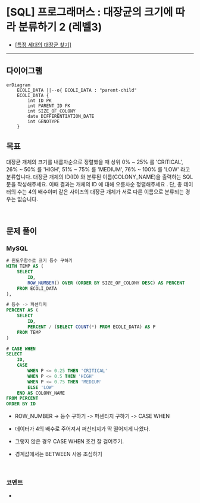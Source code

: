 # [SQL] 프로그래머스 : 대장균의 크기에 따라 분류하기 2 (레벨3)

- [[특정 세대의 대장균 찾기]](https://school.programmers.co.kr/learn/courses/30/lessons/301649)
  <br>

---

## 다이어그램

```mermaid
erDiagram
    ECOLI_DATA ||--o{ ECOLI_DATA : "parent-child"
    ECOLI_DATA {
        int ID PK
        int PARENT_ID FK
        int SIZE_OF_COLONY
        date DIFFERENTIATION_DATE
        int GENOTYPE
    }
```

## 목표

대장균 개체의 크기를 내름차순으로 정렬했을 때 상위 0% ~ 25% 를 'CRITICAL', 26% ~ 50% 를 'HIGH', 51% ~ 75% 를 'MEDIUM', 76% ~ 100% 를 'LOW' 라고 분류합니다. 대장균 개체의 ID(ID) 와 분류된 이름(COLONY_NAME)을 출력하는 SQL 문을 작성해주세요. 이때 결과는 개체의 ID 에 대해 오름차순 정렬해주세요 . 단, 총 데이터의 수는 4의 배수이며 같은 사이즈의 대장균 개체가 서로 다른 이름으로 분류되는 경우는 없습니다.

<br>

## 문제 풀이

### **MySQL**

```SQL
# 윈도우함수로 크기 등수 구하기
WITH TEMP AS (
    SELECT
        ID,
        ROW_NUMBER() OVER (ORDER BY SIZE_OF_COLONY DESC) AS PERCENT
    FROM ECOLI_DATA
),

# 등수 -> 퍼센티지
PERCENT AS (
    SELECT
        ID,
        PERCENT / (SELECT COUNT(*) FROM ECOLI_DATA) AS P
    FROM TEMP
)

# CASE WHEN
SELECT
    ID,
    CASE
        WHEN P <= 0.25 THEN 'CRITICAL'
        WHEN P <= 0.5 THEN 'HIGH'
        WHEN P <= 0.75 THEN 'MEDIUM'
        ELSE 'LOW'
    END AS COLONY_NAME
FROM PERCENT
ORDER BY ID
```

- ROW_NUMBER -> 등수 구하기 -> 퍼센티지 구하기 -> CASE WHEN

- 데이터가 4의 배수로 주어져서 퍼신티지가 딱 떨어지게 나왔다.

- 그렇지 않은 경우 CASE WHEN 조건 잘 걸어주기.

- 경계값에서는 BETWEEN 사용 조심하기

<br>

### **코멘트**

-
